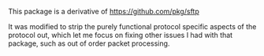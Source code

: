 This package is a derivative of https://github.com/pkg/sftp

It was modified to strip the purely functional protocol specific aspects of the protocol out,
which let me focus on fixing other issues I had with that package, such as out of order
packet processing.